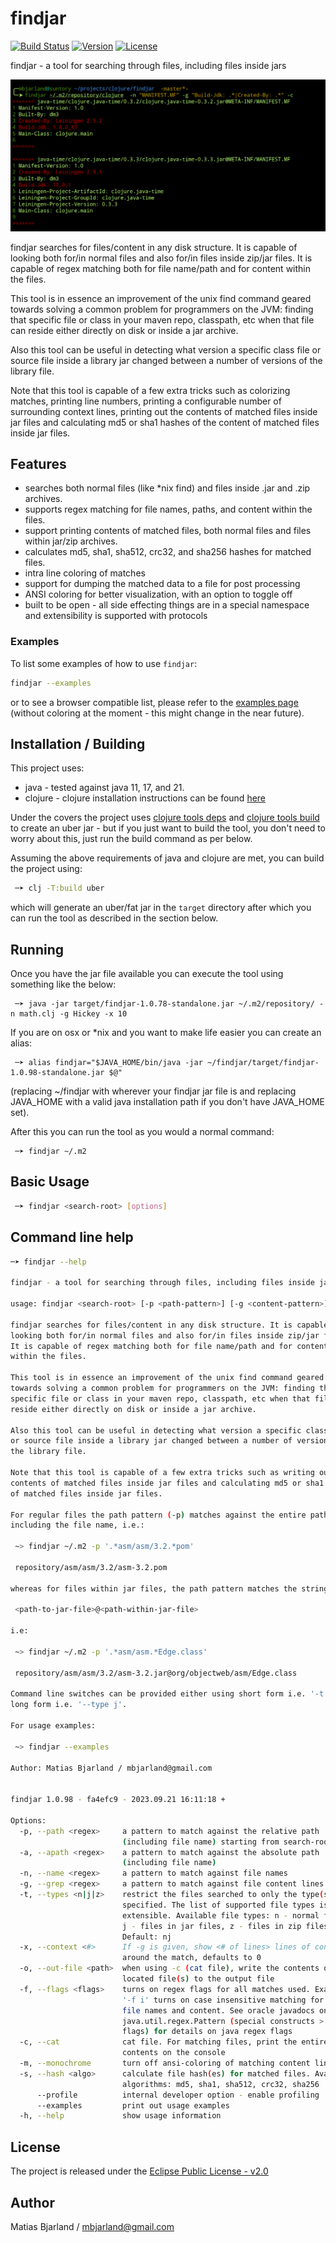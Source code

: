 # findjar

[![Build Status](https://github.com/mbjarland/findjar/actions/workflows/ci.yml/badge.svg)](https://github.com/mbjarland/findjar/actions)
[![Version](https://img.shields.io/badge/version-1.0.98-brightgreen)](https://img.shields.io/badge/version-1.0.98-brightgreen)
[![License](https://img.shields.io/badge/License-EPL_2.0-green.svg)](https://www.eclipse.org/legal/epl-2.0/)

findjar - a tool for searching through files, including files inside jars 

![alt text](https://raw.githubusercontent.com/mbjarland/findjar/master/doc/findjar_manifest_jdk_created_by.png)

findjar searches for files/content in any disk structure. It is capable of looking both for/in normal files and also for/in files inside zip/jar files. It is capable of regex matching both for file name/path and for content within the files. 
 
This tool is in essence an improvement of the unix find command geared towards solving a common problem for programmers on the JVM: finding that specific file or class in your maven repo, classpath, etc when that file can reside either directly on disk or inside a jar archive. 
 
Also this tool can be useful in detecting what version a specific class file or source file inside a library jar changed between a number of versions of the library file. 
 
Note that this tool is capable of a few extra tricks such as colorizing matches, printing line numbers, printing a configurable number of surrounding context lines, printing out the contents of matched files inside jar files and calculating md5 or sha1 hashes of the content of matched files inside jar files. 

## Features

- searches both normal files (like \*nix find) and files inside .jar and .zip archives.
- supports regex matching for file names, paths, and content within the files.
- support printing contents of matched files, both normal files and files within jar/zip archives.
- calculates md5, sha1, sha512, crc32, and sha256 hashes for matched files.
- intra line coloring of matches
- support for dumping the matched data to a file for post processing
- ANSI coloring for better visualization, with an option to toggle off
- built to be open - all side effecting things are in a special namespace and extensibility is supported with protocols

### Examples

To list some examples of how to use `findjar`:

```bash
findjar --examples
```

or to see a browser compatible list, please refer to the [examples page](https://github.com/mbjarland/findjar/blob/master/examples.md) (without coloring at the moment - this might change in the near future).

## Installation / Building

This project uses:

  * java - tested against java 11, 17, and 21. 
  * clojure - clojure installation instructions can be found [here](https://clojure.org/guides/install_clojure)
  
Under the covers the project uses [clojure tools deps](https://clojure.org/guides/deps_and_cli) and [clojure tools build](https://clojure.org/guides/tools_build) to create an uber jar - but if you just want to build the tool, you don't need to worry about this, just run the build command as per below. 

Assuming the above requirements of java and clojure are met, you can build the project using: 

```bash
 ─➤ clj -T:build uber
```

which will generate an uber/fat jar in the `target` directory after which you can run the tool as described in the section below. 

## Running

Once you have the jar file available you can execute the tool using something like the below: 

```
 ─➤ java -jar target/findjar-1.0.78-standalone.jar ~/.m2/repository/ -n math.clj -g Hickey -x 10
 ```

If you are on osx or \*nix and you want to make life easier you can create an alias: 

```
 ─➤ alias findjar="$JAVA_HOME/bin/java -jar ~/findjar/target/findjar-1.0.98-standalone.jar $@"
```
(replacing ~/findjar with wherever your findjar jar file is and replacing JAVA_HOME with a valid java installation path if you don't have JAVA_HOME set).

After this you can run the tool as you would a normal command: 

```
 ─➤ findjar ~/.m2
```


## Basic Usage

```bash
 ─➤ findjar <search-root> [options]
```

## Command line help

```bash
─➤ findjar --help
 
findjar - a tool for searching through files, including files inside jars 
 
usage: findjar <search-root> [-p <path-pattern>] [-g <content-pattern>] [...] 
 
findjar searches for files/content in any disk structure. It is capable of 
looking both for/in normal files and also for/in files inside zip/jar files. 
It is capable of regex matching both for file name/path and for content 
within the files. 
 
This tool is in essence an improvement of the unix find command geared 
towards solving a common problem for programmers on the JVM: finding that 
specific file or class in your maven repo, classpath, etc when that file can 
reside either directly on disk or inside a jar archive. 
 
Also this tool can be useful in detecting what version a specific class file 
or source file inside a library jar changed between a number of versions of 
the library file. 
 
Note that this tool is capable of a few extra tricks such as writing out the 
contents of matched files inside jar files and calculating md5 or sha1 hashes 
of matched files inside jar files. 
 
For regular files the path pattern (-p) matches against the entire path, 
including the file name, i.e.: 
 
 ~> findjar ~/.m2 -p '.*asm/asm/3.2.*pom' 
 
 repository/asm/asm/3.2/asm-3.2.pom 
 
whereas for files within jar files, the path pattern matches the string: 
 
 <path-to-jar-file>@<path-within-jar-file> 
 
i.e: 
 
 ~> findjar ~/.m2 -p '.*asm/asm.*Edge.class' 
 
 repository/asm/asm/3.2/asm-3.2.jar@org/objectweb/asm/Edge.class 
 
Command line switches can be provided either using short form i.e. '-t j' or 
long form i.e. '--type j'. 
 
For usage examples: 
 
 ~> findjar --examples 
 
Author: Matias Bjarland / mbjarland@gmail.com 
 
 
findjar 1.0.98 - fa4efc9 - 2023.09.21 16:11:18 + 
 
Options: 
  -p, --path <regex>     a pattern to match against the relative path 
                         (including file name) starting from search-root
  -a, --apath <regex>    a pattern to match against the absolute path 
                         (including file name)
  -n, --name <regex>     a pattern to match against file names
  -g, --grep <regex>     a pattern to match against file content lines
  -t, --types <n|j|z>    restrict the files searched to only the type(s) 
                         specified. The list of supported file types is 
                         extensible. Available file types: n - normal files, 
                         j - files in jar files, z - files in zip files. 
                         Default: nj
  -x, --context <#>      If -g is given, show <# of lines> lines of context 
                         around the match, defaults to 0
  -o, --out-file <path>  when using -c (cat file), write the contents of the 
                         located file(s) to the output file
  -f, --flags <flags>    turns on regex flags for all matches used. Example: 
                         '-f i' turns on case insensitive matching for both 
                         file names and content. See oracle javadocs on 
                         java.util.regex.Pattern (special constructs > match 
                         flags) for details on java regex flags
  -c, --cat              cat file. For matching files, print the entire file 
                         contents on the console
  -m, --monochrome       turn off ansi-coloring of matching content lines
  -s, --hash <algo>      calculate file hash(es) for matched files. Available 
                         algorithms: md5, sha1, sha512, crc32, sha256
      --profile          internal developer option - enable profiling
      --examples         print out usage examples
  -h, --help             show usage information

```

## License

The project is released under the [Eclipse Public License - v2.0](https://www.eclipse.org/legal/epl-2.0/)

## Author

Matias Bjarland / [mbjarland@gmail.com](mailto:mbjarland@gmail.com)

